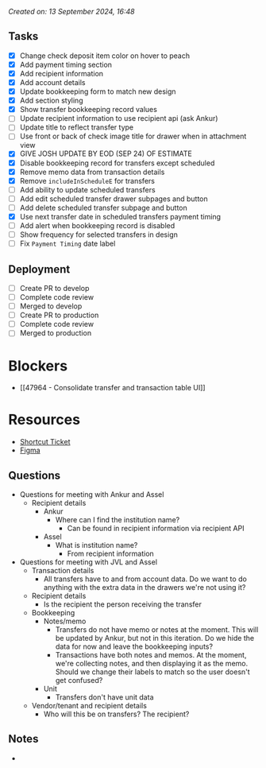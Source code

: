 *Created on: 13 September 2024, 16:48*
## Tasks
- [x] Change check deposit item color on hover to peach
- [x] Add payment timing section
- [x] Add recipient information
- [x] Add account details
- [x] Update bookkeeping form to match new design
- [x] Add section styling
- [x] Show transfer bookkeeping record values
- [ ] Update recipient information to use recipient api (ask Ankur)
- [ ] Update title to reflect transfer type
- [ ] Use front or back of check image title for drawer when in attachment view
- [x] GIVE JOSH UPDATE BY EOD (SEP 24) OF ESTIMATE
- [x] Disable bookkeeping record for transfers except scheduled
- [x] Remove memo data from transaction details
- [x] Remove `includeInScheduleE` for transfers
- [ ] Add ability to update scheduled transfers
- [ ] Add edit scheduled transfer drawer subpages and button
- [ ] Add delete scheduled transfer subpage and button
- [x] Use next transfer date in scheduled transfers payment timing
- [ ] Add alert when bookkeeping record is disabled
- [ ] Show frequency for selected transfers in design
- [ ] Fix `Payment Timing` date label
## Deployment
- [ ] Create PR to develop
- [ ] Complete code review
- [ ] Merged to develop
- [ ] Create PR to production
- [ ] Complete code review
- [ ] Merged to production
# Blockers
- [[47964 - Consolidate transfer and transaction table UI]]
# Resources
- [Shortcut Ticket]()
- [Figma]()
## Questions
- Questions for meeting with Ankur and Assel
	- Recipient details
		- Ankur
			- Where can I find the institution name?
				- Can be found in recipient information via recipient API
		- Assel
			- What is institution name?
				- From recipient information
- Questions for meeting with JVL and Assel
	- Transaction details
		- All transfers have to and from account data. Do we want to do anything with the extra data in the drawers we're not using it?
	- Recipient details
		- Is the recipient the person receiving the transfer
	- Bookkeeping 
		- Notes/memo
			- Transfers do not have memo or notes at the moment. This will be updated by Ankur, but not in this iteration. Do we hide the data for now and leave the bookkeeping inputs?
			- Transactions have both notes and memos. At the moment, we're collecting notes, and then displaying it as the memo. Should we change their labels to match so the user doesn't get confused?
		- Unit
			- Transfers don't have unit data
	- Vendor/tenant and recipient details
		- Who will this be on transfers? The recipient?
## Notes
- 